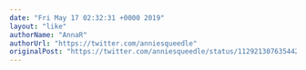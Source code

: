 ```yaml
---
date: "Fri May 17 02:32:31 +0000 2019"
layout: "like"
authorName: "AnnaR"
authorUrl: "https://twitter.com/anniesqueedle"
originalPost: "https://twitter.com/anniesqueedle/status/1129213076354420736"
---
```

